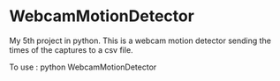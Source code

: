 # WebcamMotionDetector

My 5th project in python. This is a webcam motion detector sending the times of the captures to a csv file.

To use :
  python WebcamMotionDetector
